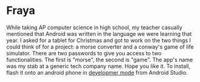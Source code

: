 # Fraya
While taking AP computer science in high school, my teacher casually mentioned that Android was written in the language we were learning that year. I asked for a tablet for Christmas and got to work on the two things I could think of for a project: a morse converter and a conway's game of life simulator. There are two passwords to give you access to two functionalities. The first is "morse", the second is "game".
The app's name was my stab at a generic tech company name.
Hope you like it. To install, flash it onto an android phone in [developmer mode](https://www.howtogeek.com/129728/how-to-access-the-developer-options-menu-and-enable-usb-debugging-on-android-4.2/) from Android Studio.
